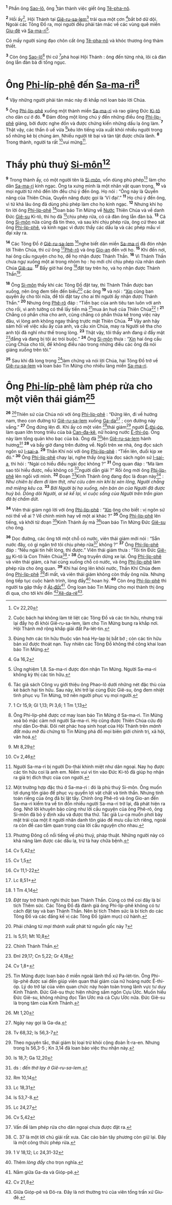 <sup><b>1</b></sup> Phần ông [Sao-lô](), ông [^1*]tán thành việc giết ông [Tê-pha-nô]().

<sup><b>2</b></sup> Hồi ấy[^1], Hội Thánh tại [Giê-ru-sa-lem]()[^2] trải qua một cơn [^2*]bắt bớ dữ dội. Ngoài các Tông Đồ ra, mọi người đều phải tản mác về các vùng quê miền [Giu-đê]() và [Sa-ma-ri]()[^3].

Có mấy người sùng đạo chôn cất ông [Tê-pha-nô]() và khóc thương ông thảm thiết.

<sup><b>3</b></sup> Còn ông [Sao-lô]()[^4] thì cứ [^3*]phá hoại Hội Thánh : ông đến từng nhà, lôi cả đàn ông lẫn đàn bà đi tống ngục.


# Ông [Phi-líp-phê]() đến [Sa-ma-ri]()[^5]
<sup><b>4</b></sup> Vậy những người phải tản mác này đi khắp nơi loan báo lời Chúa.

<sup><b>5</b></sup> Ông [Phi-líp-phê]() xuống một thành miền [Sa-ma-ri]() và rao giảng Đức [Ki-tô]() cho dân cư ở đó. <sup><b>6</b></sup> Đám đông một lòng chú ý đến những điều ông [Phi-líp-phê]() giảng, bởi được nghe đồn và được chứng kiến những dấu lạ ông làm. <sup><b>7</b></sup> Thật vậy, các thần ô uế vừa [^4*]kêu lớn tiếng vừa xuất khỏi nhiều người trong số những kẻ bị chúng ám. Nhiều người tê bại và tàn tật được chữa lành. <sup><b>8</b></sup> Trong thành, người ta rất [^5*]vui mừng[^6].


# Thầy phù thuỷ [Si-môn]()[^7]
<sup><b>9</b></sup> Trong thành ấy, có một người tên là [Si-môn](), vốn dùng phù phép[^8] làm cho dân [Sa-ma-ri]() kinh ngạc. Ông ta xưng mình là một nhân vật quan trọng, <sup><b>10</b></sup> và mọi người từ nhỏ đến lớn đều chú ý đến ông. Họ nói : “Ông này là Quyền năng của Thiên Chúa, Quyền năng được gọi là ‘Vĩ đại’.” <sup><b>11</b></sup> Họ chú ý đến ông, vì từ khá lâu ông đã dùng phù phép làm cho họ kinh ngạc. <sup><b>12</b></sup> Nhưng khi họ tin lời ông [Phi-líp-phê]() [^6*]loan báo Tin Mừng về [Nước]() Thiên Chúa và về danh Đức [Giê-su]() Ki-tô, thì họ đã [^7*]chịu phép rửa, có cả đàn ông lẫn đàn bà. <sup><b>13</b></sup> Cả ông [Si-môn]() nữa cũng đã tin theo, và sau khi chịu phép rửa, ông cứ theo sát ông [Phi-líp-phê](), và kinh ngạc vì được thấy các dấu lạ và các phép mầu vĩ đại xảy ra.

<sup><b>14</b></sup> Các Tông Đồ ở [Giê-ru-sa-lem]() [^8*]nghe biết dân miền [Sa-ma-ri]() đã đón nhận lời Thiên Chúa, thì cử ông [^9*][Phê-rô]() và ông [Gio-an]() đến với họ. <sup><b>15</b></sup> Khi đến nơi, hai ông cầu nguyện cho họ, để họ nhận được Thánh Thần. <sup><b>16</b></sup> Vì Thánh Thần chưa ngự xuống một ai trong nhóm họ : họ mới chỉ chịu phép rửa nhân danh Chúa [Giê-su](). <sup><b>17</b></sup> Bấy giờ hai ông [^10*]đặt tay trên họ, và họ nhận được Thánh Thần[^9].

<sup><b>18</b></sup> Ông [Si-môn]() thấy khi các Tông Đồ đặt tay, thì Thánh Thần được ban xuống, nên ông đem tiền đến biếu[^10] các ông <sup><b>19</b></sup> và nói : “[Xin]() cũng ban quyền ấy cho tôi nữa, để tôi đặt tay cho ai thì người ấy nhận được Thánh Thần.” <sup><b>20</b></sup> Nhưng ông [Phê-rô]() đáp : “Tiền bạc của anh tiêu tan luôn với anh cho rồi, vì anh tưởng có thể lấy tiền mà [^11*]mua ân huệ của Thiên Chúa[^11] ! <sup><b>21</b></sup> Chẳng có phần chia cho anh, cũng chẳng có phần thừa kế trong việc này đâu, vì lòng anh không ngay thẳng trước mặt Thiên Chúa. <sup><b>22</b></sup> Vậy anh hãy sám hối về việc xấu ấy của anh, và cầu xin Chúa, may ra Người sẽ tha cho anh tội đã nghĩ như thế trong lòng. <sup><b>23</b></sup> Thật vậy, tôi thấy anh đang ứ đầy mật [^12*]đắng và đang bị tội ác trói buộc.” <sup><b>24</b></sup> Ông [Si-môn]() thưa : “[Xin]() hai ông cầu cùng Chúa cho tôi, để không điều nào trong những điều các ông đã nói giáng xuống trên tôi.”

<sup><b>25</b></sup> Sau khi đã long trọng [^13*]làm chứng và nói lời Chúa, hai Tông Đồ trở về [Giê-ru-sa-lem]() và loan báo Tin Mừng cho nhiều làng miền [Sa-ma-ri]().


# Ông [Phi-líp-phê]() làm phép rửa cho một viên thái giám[^12]
<sup><b>26</b></sup> [^14*]Thiên sứ của Chúa nói với ông [Phi-líp-phê]() : “Đứng lên, đi về hướng nam, theo con đường từ [Giê-ru-sa-lem]() xuống [Ga-da]()[^13] ; con đường này vắng.” <sup><b>27</b></sup> Ông đứng lên đi. Khi ấy có một viên [^15*]thái giám[^14] người [Ê-thi-óp](), làm quan lớn trong triều của bà [Can-đa-kê](), nữ hoàng nước [Ê-thi-óp](). Ông này làm tổng quản kho bạc của bà. Ông đã [^16*]lên [Giê-ru-sa-lem]() hành hương[^15] <sup><b>28</b></sup> và bấy giờ đang trên đường về. Ngồi trên xe nhà, ông đọc sách ngôn sứ [I-sai-a](). <sup><b>29</b></sup> Thần Khí nói với ông [Phi-líp-phê]() : “Tiến lên, đuổi kịp xe đó.” <sup><b>30</b></sup> Ông [Phi-líp-phê]() chạy lại, nghe thấy ông kia đọc sách ngôn sứ [I-sai-a](), thì hỏi : “Ngài có hiểu điều ngài đọc không ?” <sup><b>31</b></sup> Ông quan đáp : “Mà làm sao tôi hiểu được, nếu không có [^17*]người dẫn giải ?” Rồi ông mời ông [Phi-líp-phê]() lên ngồi với mình. <sup><b>32</b></sup> Đoạn [^18*]Kinh Thánh ông đang đọc là đoạn này[^16] : *Như chiên bị đem đi làm thịt, như cừu câm nín khi bị xén lông, Người chẳng mở miệng kêu ca.* <sup><b>33</b></sup> *Bởi Người bị hạ xuống, nên bản án của Người đã được huỷ bỏ. Dòng dõi Người, ai sẽ kể lại, vì cuộc sống của Người trên trần gian đã bị chấm dứt.*

<sup><b>34</b></sup> Viên thái giám ngỏ lời với ông [Phi-líp-phê]() : “[Xin]() ông cho biết : vị ngôn sứ nói thế về ai ? Về chính mình hay về một ai khác ?” <sup><b>35</b></sup> Ông [Phi-líp-phê]() lên tiếng, và khởi từ đoạn [^19*]Kinh Thánh ấy mà [^20*]loan báo Tin Mừng Đức [Giê-su]() cho ông.

<sup><b>36</b></sup> Dọc đường, các ông tới một chỗ có nước, viên thái giám mới nói : “Sẵn nước đây, có gì ngăn trở tôi chịu phép rửa[^17] không ?” <sup><b>37</b></sup> Ông [Phi-líp-phê]() đáp : “Nếu ngài tin hết lòng, thì được.” Viên thái giám thưa : “Tôi tin Đức [Giê-su]() Ki-tô là Con Thiên Chúa[^18].” <sup><b>38</b></sup> Ông truyền dừng xe lại. Ông [Phi-líp-phê]() và viên thái giám, cả hai cùng xuống chỗ có nước, và ông [Phi-líp-phê]() làm phép rửa cho ông quan. <sup><b>39</b></sup> Khi hai ông lên khỏi nước, Thần Khí Chúa đem ông [Phi-líp-phê]() [^21*]đi mất, và viên thái giám không còn thấy ông nữa. Nhưng ông tiếp tục cuộc hành trình, lòng đầy[^19] hoan hỷ. <sup><b>40</b></sup> Còn ông [Phi-líp-phê]() thì người ta gặp thấy ở [Át-đốt]()[^20]. Ông loan báo Tin Mừng cho mọi thành thị ông đi qua, cho tới khi đến [^22*][Xê-da-rê]()[^21].

[^1]: Cuộc bách hại không làm tê liệt các Tông Đồ và các tín hữu, nhưng trái lại đẩy họ đi khỏi Giê-ru-sa-lem, làm cho Tin Mừng bung ra khắp nơi. Hội Thánh mở rộng khắp giải đất Pa-lét-tin.
[^2]: Đúng hơn các tín hữu thuộc văn hoá Hy-lạp bị bắt bớ ; còn các tín hữu bản xứ được thoát nạn. Tuy nhiên các Tông Đồ không thể công khai loan báo Tin Mừng.
[^3]: Ứng nghiệm 1,8. Sa-ma-ri được đón nhận Tin Mừng. Người Sa-ma-ri không kỳ thị các tín hữu.
[^4]: Tác giả sách Công vụ giới thiệu ông Phao-lô dưới những nét đặc thù của kẻ bách hại tín hữu. Sau này, khi trở lại cùng Đức Giê-su, ông đem nhiệt tình phục vụ Tin Mừng, trở nên người phục vụ mọi người.
[^5]: Ông Phi-líp-phê được cơ may loan báo Tin Mừng ở Sa-ma-ri. Tin Mừng xoá bỏ mặc cảm nơi người Sa-ma-ri. Họ cũng được Thiên Chúa cứu độ như dân Do-thái. Đôi nét phác hoạ sinh hoạt của Hội Thánh trên *mảnh đất màu mỡ* đủ chứng tỏ Tin Mừng phá đổ mọi biên giới chính trị, xã hội, văn hoá.
[^6]: Người Sa-ma-ri bị người Do-thái khinh miệt như dân ngoại. Nay họ được các tín hữu coi là anh em. Niềm vui vì tin vào Đức Ki-tô đã giúp họ nhận ra giá trị đích thực của con người.
[^7]: Một trường hợp đặc thù ở Sa-ma-ri : đó là phù thuỷ Si-môn. Ông muốn lợi dụng tôn giáo để phục vụ quyền lợi vật chất và tinh thần. Nhưng tính toán riêng của ông đã bị lật tẩy. Chính ông Phê-rô và ông Gio-an đến Sa-ma-ri kiểm tra về tin đồn nhiều người Sa-ma-ri trở lại, đã phát hiện ra ông. Nhờ lời khuyên bảo cũng như lời cầu nguyện của ông Phê-rô, ông Si-môn đã bỏ ý định xấu và được tha thứ. Tác giả Lu-ca muốn phơi bày mặt trái của một ít người nhân danh tôn giáo để mưu cầu ích riêng, ngoài ra còn đề cao tầm quan trọng của lời cầu nguyện cho nhau.
[^8]: Phương Đông cổ nổi tiếng về phù thuỷ, pháp thuật. Những người này có khả năng làm được các dấu lạ, trừ tà hay chữa bệnh.
[^9]: *Đặt tay* trở thành nghi thức ban Thánh Thần. Cũng có thể coi đây là bí tích Thêm sức. Các Tông Đồ đã đánh giá ông Phi-líp-phê không có tư cách đặt tay và ban Thánh Thần. Nên bí tích Thêm sức là bí tích do các Tông Đồ và các đấng kế vị các Tông Đồ (giám mục) cử hành.
[^10]: Phải chăng từ *mại thánh* xuất phát từ nguồn gốc này ?
[^11]: Chính Thánh Thần.
[^12]: Tin Mừng được loan báo ở miền ngoài lãnh thổ xứ Pa-lét-tin. Ông Phi-líp-phê được sai đến giúp viên quan thái giám của nữ hoàng nước Ê-thi-óp. Lý do trở lại của viên quan chức này hoàn toàn trong lãnh vực tư duy Kinh Thánh. Đức Giê-su thực hiện những sấm ngôn Cựu Ước. Muốn hiểu Đức Giê-su, không những đọc Tân Ước mà cả Cựu Ước nữa. Đức Giê-su là trọng tâm của Kinh Thánh.
[^13]: Ngày nay gọi là Ga-da.
[^14]: Theo nguyên tắc, thái giám bị loại trừ khỏi cộng đoàn Ít-ra-en. Nhưng trong Is 56,3-5 ; Kn 3,14 đã loan báo việc thu nhận này.
[^15]: ds : *đến thờ lạy ở Giê-ru-sa-lem*.
[^16]: Is 53,7-8.
[^17]: Vấn đề làm phép rửa cho dân ngoại chưa được đặt ra.
[^18]: C. 37 là một lời chú giải rất xưa. Các cảo bản tây phương còn giữ lại. Đây là một công thức phép rửa.
[^19]: Thêm *lòng đầy* cho trọn nghĩa.
[^20]: Nằm giữa Ga-da và Gióp-pê.
[^21]: Giữa Gióp-pê và Đô-ra. Đây là nơi thường trú của viên tổng trấn xứ Giu-đê.
[^1*]: Cv 22,20
[^2*]: Ga 16,2
[^3*]: 1 Cr 15,9; Gl 1,13; Pl 3,6; 1 Tm 1,13
[^4*]: Mt 8,29
[^5*]: Cv 2,46
[^6*]: Cv 5,42
[^7*]: Cv 1,5
[^8*]: Cv 11,1-22
[^9*]: Lc 8,51+
[^10*]: 1 Tm 4,14
[^11*]: Is 5,51; Mt 10,8
[^12*]: Đnl 29,17; Cn 5,22; Gr 4,18
[^13*]: Cv 1,8+
[^14*]: Mt 1,20
[^15*]: Tv 68,32; Is 56,3-7
[^16*]: Is 18,7; Ga 12,20
[^17*]: Rm 10,14
[^18*]: Lc 18,31
[^19*]: Lc 24,27
[^20*]: Cv 5,42
[^21*]: 1 V 18,12; Lc 24,31-32
[^22*]: Cv 21,8